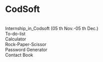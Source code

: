 # CodSoft
<br>
Internship_in_Codsoft (05 th Nov.-05 th Dec.)
<br>
To-do-list
<br>
Calculator
<br>
Rock-Paper-Scissor
<br>
Password Generator
<br>
Contact Book

